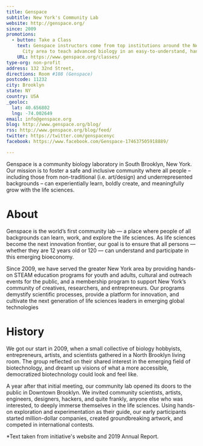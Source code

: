 ```yaml
---
title: Genspace
subtitle: New York's Community Lab
website: http://genspace.org/
since: 2009
promotions:
  - button: Take a Class
    text: Genspace instructors come from top institutions around the New York
      City area to teach advanced biology in an easy-to-understand, hands-on way.
    URL: https://www.genspace.org/classes/
type-org: non-profit
address: 132 32nd Street,
directions: Room #108 (Genspace)
postcode: 11232
city: Brooklyn
state: NY
country: USA
_geoloc:
  lat: 40.656802
  lng: -74.002649
email: info@genspace.org
blog: http://www.genspace.org/blog/
rss: http://www.genspace.org/blog/feed/
twitter: https://twitter.com/genspacenyc
facebook: https://www.facebook.com/Genspace-174637505918889/

---
```


Genspace is a community biology laboratory in South Brooklyn, New York. Our mission is to foster a safe and inclusive community where all people – including those from non-traditional (i.e. art/design) and underrepresented backgrounds – can experientially learn, boldly create, and meaningfully grow with the life sciences.

# About
Genspace is the world’s first community lab — a place where people of all backgrounds can learn, work, and explore the life sciences. As life sciences become the next innovation frontier, our goal is to ensure that all persons — whether they are 12 years old or 120 — can understand and participate in this emerging bioeconomy.  

Since 2009, we have served the greater New York area by providing hands-on STEAM education programs for youth and adults, cultural and outreach events for the public, and a membership program to support New York’s community of creatives, researchers, and entrepreneurs. Our programs demystify scientific processes, provide a platform for innovation, and cultivate the next generation of life sciences leaders in  emerging global technologies


# History
We got our start in 2009, when a small collective of biology hobbyists, entrepreneurs, artists, and scientists gathered in a North Brooklyn living room. The group reflected on their shared interest in the emerging field of biotechnology, and dreamt up visions of what a more accessible, democratized biotechnology could look and feel like.

A year after that initial meeting, our community lab opened its doors to the public in Downtown Brooklyn. We invited community scientists, artists, engineers, designers, hackers, and quite frankly, anyone else who was interested, to deeply immerse themselves in the life sciences. Using hands-on exploration and experimentation as their guide, our early participants started million-dollar companies, created groundbreaking artwork, and competed in international contests.




\*Text taken from initiative's website and 2019 Annual Report.

